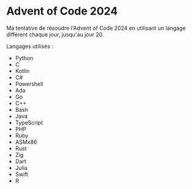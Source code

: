 # Advent of Code 2024

Ma tentative de résoudre l'Advent of Code 2024 en utilisant un langage différent chaque jour, jusqu'au jour 20.

Langages utilisés :

- Python
- C
- Kotlin
- C#
- Powershell
- Ada
- Go
- C++
- Bash
- Java
- TypeScript
- PHP
- Ruby
- ASMx86
- Rust
- Zig
- Dart
- Julia
- Swift
- R
